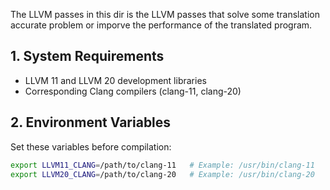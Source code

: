 The LLVM passes in this dir is the LLVM passes that solve some translation accurate problem or imporve the performance of the translated program.

## 1. System Requirements
- LLVM 11 and LLVM 20 development libraries
- Corresponding Clang compilers (clang-11, clang-20)

## 2. Environment Variables
Set these variables before compilation:
```bash
export LLVM11_CLANG=/path/to/clang-11   # Example: /usr/bin/clang-11
export LLVM20_CLANG=/path/to/clang-20   # Example: /usr/bin/clang-20
